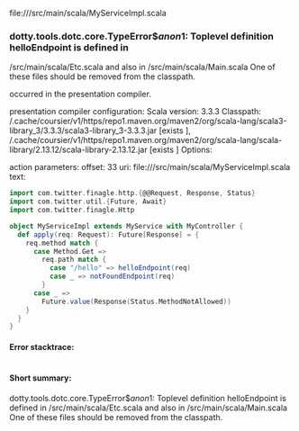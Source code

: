 file://<WORKSPACE>/src/main/scala/MyServiceImpl.scala
### dotty.tools.dotc.core.TypeError$$anon$1: Toplevel definition helloEndpoint is defined in
  <WORKSPACE>/src/main/scala/Etc.scala
and also in
  <WORKSPACE>/src/main/scala/Main.scala
One of these files should be removed from the classpath.

occurred in the presentation compiler.

presentation compiler configuration:
Scala version: 3.3.3
Classpath:
<HOME>/.cache/coursier/v1/https/repo1.maven.org/maven2/org/scala-lang/scala3-library_3/3.3.3/scala3-library_3-3.3.3.jar [exists ], <HOME>/.cache/coursier/v1/https/repo1.maven.org/maven2/org/scala-lang/scala-library/2.13.12/scala-library-2.13.12.jar [exists ]
Options:



action parameters:
offset: 33
uri: file://<WORKSPACE>/src/main/scala/MyServiceImpl.scala
text:
```scala
import com.twitter.finagle.http.{@@Request, Response, Status}
import com.twitter.util.{Future, Await}
import com.twitter.finagle.Http

object MyServiceImpl extends MyService with MyController {
  def apply(req: Request): Future[Response] = {
    req.method match {
      case Method.Get =>
        req.path match {
          case "/hello" => helloEndpoint(req)
          case _ => notFoundEndpoint(req)
        }
      case _ =>
        Future.value(Response(Status.MethodNotAllowed))
    }
  }
}

```



#### Error stacktrace:

```

```
#### Short summary: 

dotty.tools.dotc.core.TypeError$$anon$1: Toplevel definition helloEndpoint is defined in
  <WORKSPACE>/src/main/scala/Etc.scala
and also in
  <WORKSPACE>/src/main/scala/Main.scala
One of these files should be removed from the classpath.